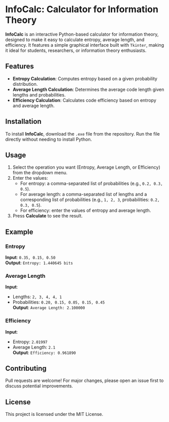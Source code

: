 # InfoCalc: Calculator for Information Theory

**InfoCalc** is an interactive Python-based calculator for information theory, designed to make it easy to calculate entropy, average length, and efficiency. It features a simple graphical interface built with `Tkinter`, making it ideal for students, researchers, or information theory enthusiasts.

## Features

- **Entropy Calculation**: Computes entropy based on a given probability distribution.
- **Average Length Calculation**: Determines the average code length given lengths and probabilities.
- **Efficiency Calculation**: Calculates code efficiency based on entropy and average length.

## Installation

To install **InfoCalc**, download the `.exe` file from the repository. Run the file directly without needing to install Python.

## Usage

1. Select the operation you want (Entropy, Average Length, or Efficiency) from the dropdown menu.
2. Enter the values:
    - For entropy: a comma-separated list of probabilities (e.g., `0.2, 0.3, 0.5`).
    - For average length: a comma-separated list of lengths and a corresponding list of probabilities (e.g., `1, 2, 3`, probabilities: `0.2, 0.3, 0.5`).
    - For efficiency: enter the values of entropy and average length.
3. Press **Calculate** to see the result.

## Example

### Entropy
**Input**: `0.35, 0.15, 0.50`  
**Output**: `Entropy: 1.440645 bits`

### Average Length
**Input**:  
  - Lengths: `2, 3, 4, 4, 1`  
  - Probabilities: `0.20, 0.15, 0.05, 0.15, 0.45`  
**Output**: `Average Length: 2.100000`

### Efficiency
**Input**:  
  - Entropy: `2.01997`  
  - Average Length: `2.1`  
**Output**: `Efficiency: 0.961890`

## Contributing

Pull requests are welcome! For major changes, please open an issue first to discuss potential improvements.

## License

This project is licensed under the MIT License.
